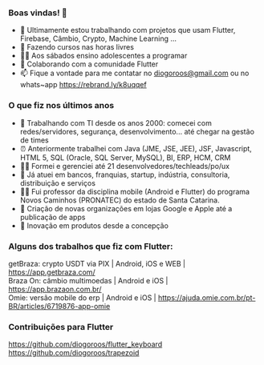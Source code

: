 ### Boas vindas! 👋

- 🔭 Ultimamente estou trabalhando com projetos que usam Flutter, Firebase, Câmbio, Crypto, Machine Learning ...
- 🔭 Fazendo cursos nas horas livres
- 👨‍🏫 Aos sábados ensino adolescentes a programar
- 👯 Colaborando com a comunidade Flutter
- 📫 Fique a vontade para me contatar no diogoroos@gmail.com ou no whats~app https://rebrand.ly/k8uqqef

### O que fiz nos últimos anos
- 👴 Trabalhando com TI desde os anos 2000: comecei com redes/servidores, segurança, desenvolvimento... até chegar na gestão de times
- ⏰ Anteriormente trabalhei com Java (JME, JSE, JEE), JSF, Javascript, HTML 5, SQL (Oracle, SQL Server, MySQL), BI, ERP, HCM, CRM
- 👨‍🏫 Formei e gerenciei até 21 desenvolvedores/techleads/po/ux
- 👷 Já atuei em bancos, franquias, startup, indústria, consultoria, distribuição e serviços
- 👨‍🏫 Fui professor da disciplina mobile (Android e Flutter) do programa Novos Caminhos (PRONATEC) do estado de Santa Catarina.
- 🚀 Criação de novas organizações em lojas Google e Apple até a publicação de apps
- 🚀 Inovação em produtos desde a concepção

### Alguns dos trabalhos que fiz com Flutter:<br/>
getBraza: crypto USDT via PIX | Android, iOS e WEB | https://app.getbraza.com/<br/>
Braza On: câmbio multimoedas | Android e iOS | https://app.brazaon.com.br/<br/>
Omie: versão mobile do erp | Android e iOS | https://ajuda.omie.com.br/pt-BR/articles/6719876-app-omie<br/>

### Contribuições para Flutter
https://github.com/diogoroos/flutter_keyboard <br/>
https://github.com/diogoroos/trapezoid <br/> <br/>


<!--
[flutter_keyboard](https://pub.dev/packages/flutter_keyboard)

**diogoroos/diogoroos** is a ✨ _special_ ✨ repository because its `README.md` (this file) appears on your GitHub profile.

Here are some ideas to get you started:
- 🌱 Estou aprofundando em back-end e cloud

- 🔭 I’m currently working on ...
- 🌱 I’m currently learning ...
- 👯 I’m looking to collaborate on ...
- 🤔 I’m looking for help with ...
- 💬 Ask me about ...
- 📫 How to reach me: ...
- 😄 Pronouns: ...
- ⚡ Fun fact: ...
-->
